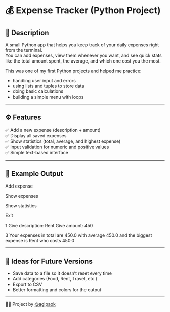 # 💰 Expense Tracker (Python Project)

## 📖 Description
A small Python app that helps you keep track of your daily expenses right from the terminal.  
You can add expenses, view them whenever you want, and see quick stats like the total amount spent, the average, and which one cost you the most.  

This was one of my first Python projects and helped me practice:
- handling user input and errors  
- using lists and tuples to store data  
- doing basic calculations  
- building a simple menu with loops  

---

## ⚙️ Features
✅ Add a new expense (description + amount)  
✅ Display all saved expenses  
✅ Show statistics (total, average, and highest expense)  
✅ Input validation for numeric and positive values  
✅ Simple text-based interface  

---

## 🧠 Example Output


Add expense

Show expenses

Show statistics

Exit

1
Give description: Rent
Give amount: 450

3
Your expenses in total are 450.0 with average 450.0
and the biggest expense is Rent who costs 450.0


---

## 🚀 Ideas for Future Versions
- Save data to a file so it doesn’t reset every time  
- Add categories (Food, Rent, Travel, etc.)  
- Export to CSV  
- Better formatting and colors for the output  

---

👨‍💻 Project by [@agipaok](https://github.com/agipaok)
